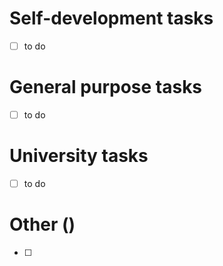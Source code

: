 # Self-development tasks
- [ ] to do
# General purpose tasks
- [ ] to do
# University tasks
- [ ] to do
# Other ()
- [ ] 